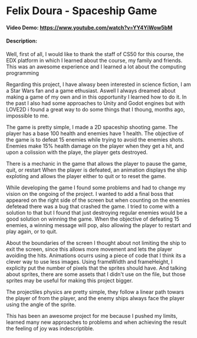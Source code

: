 # Felix Doura - Spaceship Game
#### Video Demo: https://www.youtube.com/watch?v=YY4YiWow5bM
#### Description:

Well, first of all, I would like to thank the staff of CS50 for this course, the EDX platform in which I learned about the course, my family and friends.
This was an awesome experience and I learned a lot about the computing programming

Regarding this project, I have alwasy been interested in science fiction, I am a Star Wars fan and a game ethusiast. Aswell I always dreamed about making a game of my own and in this opportunity I learned how to do it.
In the past I also had some approaches to Unity and Godot engines but with LOVE2D i found a great way to do some things that I thoung, months ago, impossible to me.

The game is pretty simple, I made a 2D spaceship shooting game. The player has a base 100 health and enemies have 1 health. The objective of the game is to defeat 15 enemies while trying to avoid the enemies shots.
Enemies make 15% health damage on the player when they get a hit, and upon a colission with the playe, the player gets destroyed.

There is a mechanic in the game that allows the player to pause the game, quit, or restart
When the player is defeated, an animation displays the ship exploting and allows the player either to quit or to reset the game.

While developing the game I found some problems and had to change my vision on the ongoing of the project. I wanted to add a final boss that appeared on the right side of the screen but when counting on the enemies defetead there was a bug that crashed the game. I tried to come with a solution to that but I found that just destroying regular enemies would be a good solution on winning the game.
When the objective of defeating 15 enemies, a winning message will pop, also allowing the player to restart and play again, or to quit.

About the boundaries of the screen I thought about not limiting the ship to exit the screen, since this allows more movement and lets the player avoiding the hits.
Animations ocurrs using a piece of code that I think its a clever way to use less images. Using frameWidth and frameHeight, I explicity put the number of pixels that the sprites should have. And talking about sprites, there are some assets that I didn't use on the file, but those sprites may be useful for making this project bigger.

The projectiles physics are pretty simple, they follow a linear path towars the player of from the player, and the enemy ships always face the player using the angle of the sprite.

This has been an awesome project for me because I pushed my limits, learned many new approaches to problems and when achieving the result the feeling of joy was indescriptible.

